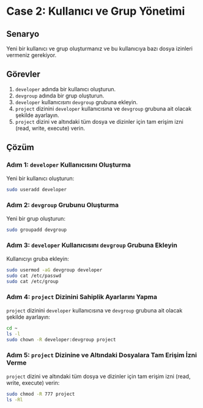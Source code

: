 # Case 2: Kullanıcı ve Grup Yönetimi

## Senaryo
Yeni bir kullanıcı ve grup oluşturmanız ve bu kullanıcıya bazı dosya izinleri vermeniz gerekiyor.

## Görevler

1. `developer` adında bir kullanıcı oluşturun.
2. `devgroup` adında bir grup oluşturun.
3. `developer` kullanıcısını `devgroup` grubuna ekleyin.
4. `project` dizinini `developer` kullanıcısına ve `devgroup` grubuna ait olacak şekilde ayarlayın.
5. `project` dizini ve altındaki tüm dosya ve dizinler için tam erişim izni (read, write, execute) verin.

## Çözüm

### Adım 1: `developer` Kullanıcısını Oluşturma

Yeni bir kullanıcı oluşturun:

```bash
sudo useradd developer
```

### Adım 2: `devgroup` Grubunu Oluşturma

Yeni bir grup oluşturun:

```bash
sudo groupadd devgroup
```

### Adım 3: `developer` Kullanıcısını `devgroup` Grubuna Ekleyin

Kullanıcıyı gruba ekleyin:

```bash
sudo usermod -aG devgroup developer
sudo cat /etc/passwd
sudo cat /etc/group
```

### Adım 4: `project` Dizinini Sahiplik Ayarlarını Yapma

`project` dizinini `developer` kullanıcısına ve `devgroup` grubuna ait olacak şekilde ayarlayın:

```bash
cd ~
ls -l
sudo chown -R developer:devgroup project
```

### Adım 5: `project` Dizinine ve Altındaki Dosyalara Tam Erişim İzni Verme

`project` dizini ve altındaki tüm dosya ve dizinler için tam erişim izni (read, write, execute) verin:

```bash
sudo chmod -R 777 project
ls -Rl
```
